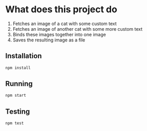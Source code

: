 

# What does this project do

1. Fetches an image of a cat with some custom text
2. Fetches an image of another cat with some more custom text
3. Binds these images together into one image
4. Saves the resulting image as a file


## Installation

```bash
npm install
```

## Running

```bash
npm start
```


## Testing

```bash
npm test
```
